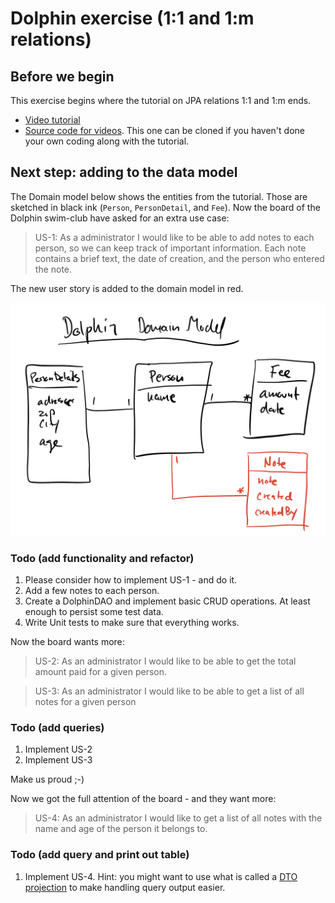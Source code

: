 # Dolphin exercise (1:1 and 1:m relations)

## Before we begin

This exercise begins where the tutorial on JPA relations 1:1 and 1:m ends.

- [Video tutorial](https://cphbusiness.cloud.panopto.eu/Panopto/Pages/Sessions/List.aspx?folderID=6c569295-f604-4241-89e8-b06900ed8d21)
- [Source code for videos](https://github.com/jonbertelsen/dolphin_fall2023). This one can be cloned if you haven't done your own coding along with the tutorial.

## Next step: adding to the data model

The Domain model below shows the entities from the tutorial. Those are sketched in black ink (`Person`, `PersonDetail`, and `Fee`). Now the board of the Dolphin swim-club have asked for an extra use case:

>US-1: As a administrator I would like to be able to add notes to each person, so we can keep track of important information. Each note contains a brief text, the date of creation, and the person who entered the note.

The new user story is added to the domain model in red.

![Dolphin Domain Model](../images/dolphin_domain_1.jpg)

### Todo (add functionality and refactor)

1. Please consider how to implement US-1 - and do it.
2. Add a few notes to each person.
3. Create a DolphinDAO and implement basic CRUD operations. At least enough to persist some test data.
4. Write Unit tests to make sure that everything works.

Now the board wants more:

>US-2: As an administrator I would like to be able to get the total amount paid for a given person.

>US-3: As an administrator I would like to be able to get a list of all notes for a given person

### Todo (add queries)

1. Implement US-2
2. Implement US-3

Make us proud ;-)

Now we got the full attention of the board - and they want more:

>US-4: As an administrator I would like to get a list of all notes with the name and age of the person it belongs to.

### Todo (add query and print out table)

1. Implement US-4. Hint: you might want to use what is called a [DTO projection](https://thorben-janssen.com/dto-projections/) to make handling query output easier.

